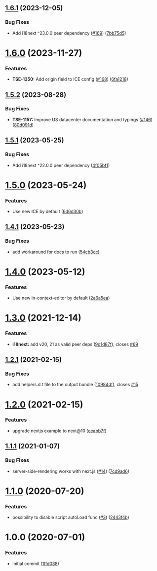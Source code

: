 ## [1.6.1](https://github.com/phrase/i18next-phrase-in-context-editor-post-processor/compare/v1.6.0...v1.6.1) (2023-12-05)


### Bug Fixes

* Add i18next ^23.0.0 peer dependency ([#169](https://github.com/phrase/i18next-phrase-in-context-editor-post-processor/issues/169)) ([7bb75d5](https://github.com/phrase/i18next-phrase-in-context-editor-post-processor/commit/7bb75d58c89339feaf490256439a9c2d7745208f))

# [1.6.0](https://github.com/phrase/i18next-phrase-in-context-editor-post-processor/compare/v1.5.2...v1.6.0) (2023-11-27)


### Features

* **TSE-1350:** Add origin field to ICE config ([#168](https://github.com/phrase/i18next-phrase-in-context-editor-post-processor/issues/168)) ([6fa1218](https://github.com/phrase/i18next-phrase-in-context-editor-post-processor/commit/6fa12185a7e3140085b7781bbe92af3b4d379deb))

## [1.5.2](https://github.com/phrase/i18next-phrase-in-context-editor-post-processor/compare/v1.5.1...v1.5.2) (2023-08-28)


### Bug Fixes

* **TSE-1157:** Improve US datacenter documentation and typings ([#146](https://github.com/phrase/i18next-phrase-in-context-editor-post-processor/issues/146)) ([80d091d](https://github.com/phrase/i18next-phrase-in-context-editor-post-processor/commit/80d091d8eaf3cea9feea4ce33017ffdd0f4d2e5a))

## [1.5.1](https://github.com/phrase/i18next-phrase-in-context-editor-post-processor/compare/v1.5.0...v1.5.1) (2023-05-25)


### Bug Fixes

* Add i18next ^22.0.0 peer dependency ([4f05bf1](https://github.com/phrase/i18next-phrase-in-context-editor-post-processor/commit/4f05bf1690ddb7ef215af89d036ba779425ed24f))

# [1.5.0](https://github.com/phrase/i18next-phrase-in-context-editor-post-processor/compare/v1.4.1...v1.5.0) (2023-05-24)


### Features

* Use new ICE by default ([6d6d30b](https://github.com/phrase/i18next-phrase-in-context-editor-post-processor/commit/6d6d30bc13f791da3e141fa0e51ad9ad5f454919))

## [1.4.1](https://github.com/phrase/i18next-phrase-in-context-editor-post-processor/compare/v1.4.0...v1.4.1) (2023-05-23)


### Bug Fixes

* add workaround for docs to run ([54cb3cc](https://github.com/phrase/i18next-phrase-in-context-editor-post-processor/commit/54cb3cced8ce52a5445853c4fcf0a42d8f6daf15))

# [1.4.0](https://github.com/phrase/i18next-phrase-in-context-editor-post-processor/compare/v1.3.0...v1.4.0) (2023-05-12)


### Features

* Use new in-context-editor by default ([2a6a5ea](https://github.com/phrase/i18next-phrase-in-context-editor-post-processor/commit/2a6a5ea3c7aa041f14ead3e8f89c94a110cddc5c))

# [1.3.0](https://github.com/phrase/i18next-phrase-in-context-editor-post-processor/compare/v1.2.1...v1.3.0) (2021-12-14)


### Features

* **i18next:** add v20, 21 as valid peer deps ([9d1d87f](https://github.com/phrase/i18next-phrase-in-context-editor-post-processor/commit/9d1d87fc4adfda8596bcb291caf3bf68af7317f2)), closes [#69](https://github.com/phrase/i18next-phrase-in-context-editor-post-processor/issues/69)

## [1.2.1](https://github.com/phrase/i18next-phrase-in-context-editor-post-processor/compare/v1.2.0...v1.2.1) (2021-02-15)


### Bug Fixes

* add helpers.d.t file to the output bundle ([10984df](https://github.com/phrase/i18next-phrase-in-context-editor-post-processor/commit/10984dfaca3b24dd92e5c523749e524bcb843edd)), closes [#15](https://github.com/phrase/i18next-phrase-in-context-editor-post-processor/issues/15)

# [1.2.0](https://github.com/phrase/i18next-phrase-in-context-editor-post-processor/compare/v1.1.1...v1.2.0) (2021-02-15)


### Features

* upgrade nextjs example to next@10 ([ceabb7f](https://github.com/phrase/i18next-phrase-in-context-editor-post-processor/commit/ceabb7f314bf2b4fcf882fe03f28400fcc5f8c9e))

## [1.1.1](https://github.com/phrase/i18next-phrase-in-context-editor-post-processor/compare/v1.1.0...v1.1.1) (2021-01-07)


### Bug Fixes

* server-side-rendering works with next.js ([#14](https://github.com/phrase/i18next-phrase-in-context-editor-post-processor/issues/14)) ([7cd9ad6](https://github.com/phrase/i18next-phrase-in-context-editor-post-processor/commit/7cd9ad6136d0bb9a517a64e7677e2c870dfece25))

# [1.1.0](https://github.com/phrase/i18next-phrase-in-context-editor-post-processor/compare/v1.0.0...v1.1.0) (2020-07-20)


### Features

* possibility to disable script autoLoad func ([#3](https://github.com/phrase/i18next-phrase-in-context-editor-post-processor/issues/3)) ([2443f4b](https://github.com/phrase/i18next-phrase-in-context-editor-post-processor/commit/2443f4bb904a03e710ebec5b268a74f95e27e090))

# 1.0.0 (2020-07-01)


### Features

* initial commit ([1ffd038](https://github.com/phrase/i18next-phrase-in-context-editor-post-processor/commit/1ffd03891067d3c3e97d80827d1548d45ef022be))

